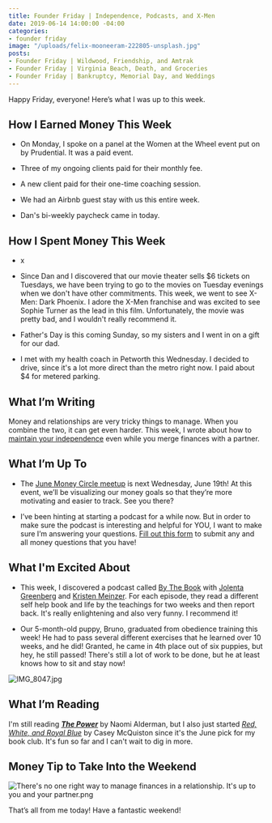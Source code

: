 ```yaml
---
title: Founder Friday | Independence, Podcasts, and X-Men
date: 2019-06-14 14:00:00 -04:00
categories:
- founder friday
image: "/uploads/felix-mooneeram-222805-unsplash.jpg"
posts:
- Founder Friday | Wildwood, Friendship, and Amtrak
- Founder Friday | Virginia Beach, Death, and Groceries
- Founder Friday | Bankruptcy, Memorial Day, and Weddings
---
```


Happy Friday, everyone! Here’s what I was up to this week.

## How I Earned Money This Week

* On Monday, I spoke on a panel at the Women at the Wheel event put on by Prudential. It was a paid event.

* Three of my ongoing clients paid for their monthly fee.

* A new client paid for their one-time coaching session.

* We had an Airbnb guest stay with us this entire week.

* Dan's bi-weekly paycheck came in today.

## How I Spent Money This Week

* x

* Since Dan and I discovered that our movie theater sells $6 tickets on Tuesdays, we have been trying to go to the movies on Tuesday evenings when we don't have other commitments. This week, we went to see X-Men: Dark Phoenix. I adore the X-Men franchise and was excited to see Sophie Turner as the lead in this film. Unfortunately, the movie was pretty bad, and I wouldn't really recommend it.

* Father's Day is this coming Sunday, so my sisters and I went in on a gift for our dad.

* I met with my health coach in Petworth this Wednesday. I decided to drive, since it's a lot more direct than the metro right now. I paid about $4 for metered parking.

## What I’m Writing

Money and relationships are very tricky things to manage. When you combine the two, it can get even harder. This week, I wrote about how to [maintain your independence](https://www.maggiegermano.com/blog/how-to-maintain-financial-independence-after-merging-finances/) even while you merge finances with a partner.

## What I’m Up To

* The [June Money Circle meetup](https://www.eventbrite.com/e/money-circle-visualizing-your-money-goals-tickets-62153044429) is next Wednesday, June 19th! At this event, we’ll be visualizing our money goals so that they’re more motivating and easier to track. See you there?

* I’ve been hinting at starting a podcast for a while now. But in order to make sure the podcast is interesting and helpful for YOU, I want to make sure I’m answering your questions. [Fill out this form](https://docs.google.com/forms/d/e/1FAIpQLSf75z5itnYO-XOLStoqY5FXwuf8YI37ye5OD21Wv7tBGAqIVQ/viewform?usp=sf_link) to submit any and all money questions that you have!

## What I'm Excited About

* This week, I discovered a podcast called [By The Book](https://www.stitcher.com/podcast/stitcher/by-the-book) with [Jolenta Greenberg](http://www.jolentagreenberg.com/) and [Kristen Meinzer](https://www.kristenmeinzer.com/). For each episode, they read a different self help book and life by the teachings for two weeks and then report back. It's really enlightening and also very funny. I recommend it!

* Our 5-month-old puppy, Bruno, graduated from obedience training this week! He had to pass several different exercises that he learned over 10 weeks, and he did! Granted, he came in 4th place out of six puppies, but hey, he still passed! There's still a lot of work to be done, but he at least knows how to sit and stay now!

![IMG_8047.jpg](/uploads/IMG_8047.jpg)

## What I’m Reading

I'm still reading  ***[The Power](https://www.goodreads.com/book/show/29751398-the-power?from_search=true)*** by Naomi Alderman, but I also just started *[Red, White, and Royal Blue](https://www.goodreads.com/book/show/41150487-red-white-royal-blue)* by Casey McQuiston since it's the June pick for my book club. It's fun so far and I can't wait to dig in more.

## Money Tip to Take Into the Weekend

![There's no one right way to manage finances in a relationship. It's up to you and your partner.png](/uploads/There's%20no%20one%20right%20way%20to%20manage%20finances%20in%20a%20relationship.%20It's%20up%20to%20you%20and%20your%20partner.png)

That’s all from me today! Have a fantastic weekend!